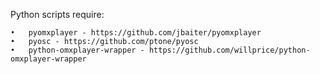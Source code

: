 Python scripts require:

	•	pyomxplayer - https://github.com/jbaiter/pyomxplayer
	•	pyosc - https://github.com/ptone/pyosc
	•	python-omxplayer-wrapper - https://github.com/willprice/python-omxplayer-wrapper
